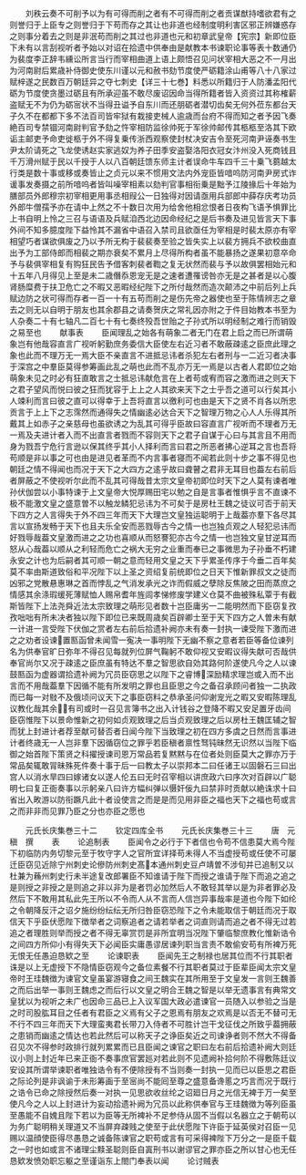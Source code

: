 <!-- { "loadSidebar": true } -->
　　刘秩云奏不可削予以为有可得而削之者有不可得而削之者贡谋猷持嗜欲君有之则誉归于上臣专之则誉归于下苟而存之其让也非道也经制度明利害区邪正辨嫌惑存之则事分着去之则是非泯苟而削之其过也非道也元和初章武皇帝【宪宗】新即位臣下未有以言刮视听者予始以对诏在拾遗中供奉由是献教本书谏职论事等表十数通仍为裴度李正辞韦纁讼所言当行而宰相曲道上语上颇悟召见问状宰相大恶之不一月出为河南尉后累歳补侍御史使东川谨以元和赦书劾节度使严砺籍涂山甫等八十八家过赋梓遂之民数百万朝廷异之夺七刺史【详三十七巻】料悉以所籍归于人防潘孟阳代砺为节度使贪墨过砺且有所承迎虽不敢尽废诏因命当得所籍者皆入资资过其称榷薪盗赋无不为仍为砺宻状不当得丑谥予自东川而还朋砺者潜切齿矣无何外莅东都台天子久不在都都下多不法百司皆牢狱有栽接吏械人逾歳而台府不得而知之者予因飞奏絶百司专禁锢河南尉判官予劾之忤宰相防监徐帅死于军徐帅邮传其柩柩至洛其下欧诟主邮吏予命吏徙柩于外不得复乗传浙西观察使封杖决安吉令至死河南尹诬奏书生尹太阶请死之飞龙使诱赵实家逃奴为养子田季安盗娶洛阳衣冠女汴州没入死商钱且千万滑州赋于民以千授于人以八百朝廷馈东师主计者误命牛车四千三十乗飞蒭越太行类是数十事或移或奏皆止之贞元以来不惯用文法内外宠臣皆喑呜防河南尹房式诈谖事发奏摄之前所喑呜者皆叫噪宰相素以劾判官事相衔乗是黜予江陵掾后十年始为膳部员外郎穆宗初宰相更用事丞相叚公一日独得对因请亟用兵部郎中薛存庆考功员外郎牛僧孺予亦在请中上然之不十数日次用为给舍他相忿恨者日夜构飞语予惧罪比上书自明上怜之三召与语语及兵赋洎西北边因命经纪之是后书奏及进见皆言天下事外间不知多臆度陛下益怜其不漏省中语召入禁司且欲亟任为宰相是时裴太原亦有宰相望巧者谋欲俱废之乃以予所无构于裴裴奏至验之皆失实上以裴方拥兵不欲校曲直出予为工部侍郎而相裴之期亦衰矣不累月上尽得所构者虽不能暴扬之遂果初意卒命予与裴俱宰相复有购狂民告予借客刺裴者鞫之复无状然而裴与予以故俱罢相始元和十五年八月得见上至是未二歳僭忝恩宠无是之速者遭罹谤咎亦无是之甚者是以心腹肾肠糜费于扶卫危亡之不暇又恶暇经纪陛下之所付哉然而造次颠沛之中前后列上兵赋边防之状可得而存者一百一十有五苟而削之是伤先帝之器使也至于陈情辨志之章去之则无以自明于朋友也其余郡县之请奏贺庆之常礼因亦附之于件目始教本书至为人杂奏二十有七轴凡二百七十有七奏终殁吾世贻之子孙式所以明经制之难行而销毁之易至也
　　献事表
　　臣闻理乱之始各有萌象二者无门在君上启之而已所谓萌象岂有他哉容直言广视听躬勤庶务委信大臣使左右近习者不敢蔽疎逺之臣庶此理之象也此而不理万无一焉大臣不亲直言不进抵忌讳者杀犯左右者刑与一二近习者决事于深宫之中羣臣莫得参筹画此乱之萌也此而不乱亦万无一焉是以古者人君即位之始萌象未见之时必有狂直敢言之士抵忌讳献危言在上者苟或宥而容之激而进之则天下之君子望风而悦曰彼之狂而犹容于上上之人其欲来天下之士乎吾之道可以行矣其小人竦利而言曰彼之直可以得幸于上吾将直言以徼利可也由是天下之贤不肖各以所忠贡言于上上下之志霈然而通得失之情幽逺必达合天下之智理万物之心人人乐得其所戴其上如赤子之亲慈母也虽欲诱之为乱其可得乎臣故曰容直言广视听而不理者万无一焉及夫进计者入而不出直言者戮而不容则天下之君子自谋于心曰与其言且不用而身为戮吾宁危行言逊以保其终乎其小人择利而言曰君之所恶者拂心逆耳之言也吾将苟顺是非以事之可也由是进见者革而不内言事者寝而不闻若此则十步之事不得见也朝廷之情不得闻也而况于天下之大四方之逺乎故曰聋瞽之君非无耳目也葢左右前后者屏蔽之不使视听尔此而不乱其可得哉昔太宗文皇帝初即位时天下之人莫有谏者唯孙伏伽尝以小事特谏于上文皇帝大悦厚赐田宅以勉之自是言事者惟惧乎言不直谏不极不能激文皇之盛意曽不以触龙鳞犯忌讳为不可矣于是房杜王魏之徒议可否于前天下四方之人言得失于外不四三年而天下大理岂文皇独运聪明于上哉葢亦羣下各尽其言以宣扬发畅于天下也且夫乐全安而恶戮辱古今之情一也岂独贞观之人轻犯忌讳而好戮辱哉葢文皇激而进之之功也喜顺从而怒謇犯亦古今之情一也岂独文皇甘逆耳而怒从心哉葢以顺从之利轻而危亡之祸大无穷之业重而奉已之事微思为子孙垂不朽建永安之计也为后嗣者其可顺一朝之意而轻用文皇之天下乎累圣传序于今垂二百年矣莫不率由斯道致俗和平况陛下以上圣之资绍复前统即位之日天下惟新罪叔文之徒而凶邪之党散悬惠琳之首而悖乱之气消发承光之诈而假威之孽除反焦陂之田而蒸庶之情感其余涤瑕缓死薄赋恤人赐帛耆年旌闾孝悌修废学建义仓莫不曲被殊私覃于有截斯皆陛下上法尧舜近法太宗致理之萌形见者数十岂臣庸劣一二能明然而下臣窃复孜孜咄咄有所未决者独以陛下即位已来既周歳矣百辟卿士至于天下四方之人曽未有献一计进一言受陛下伏伽之赏者左右前后拾遗补阙亦未有奏一封执一谏受陛下激而进之之劝者设谏置匦函曾未闻雪一寃决一事明陛下无幽不察之意者若臣等备位谏列名为供奉官旷日弥年不得召见每就列位屏气鞠躬不敢仰视又安暇议得失献可否哉供奉官尚尔又况于疎逺之臣庶虽有特达不羣之智思欲自効其路何阶遂使凡今之人以谏鼓匦函为虚器谓拾遗补阙为冗员臣窃思之以陛下之睿博深励精求理岂或入而不出言而不用哉葢羣下因循不能有所发明之罪也且臣思之今之备召承顾问者独一二执政而已每一对敡不及俄顷问议天下之事臣窃料之恭承圣问仰谢宠光之暇又安暇陈理乱议教化哉其余有司或时一召见言簿书之出入计钱谷之登降不暇又安足置牙齿间臣窃惟陛下以景命惟新之初何如贞观致理之后当贞观致理之后以房杜王魏匡辅之智而犹上封进计者荐至献可替否者日闻今陛下当致理之初在四方多虞之日然而言事进计者终歳无一人岂非羣下因循窃位之罪乎若臣稹者禀性驽钝昧然无识然以当陛下临御之始首陛下策贤之科擢授谏司恩万常品若复黙黙与在位者处则臣莫大之罪亦万于常品矣辄敢冐昧殊死件奏十事于后一曰教太子以崇邦本二曰任诸王以固磐石三曰出宫人以消水旱四曰嫁诸女以遂人伦五曰无时召宰相以讲庶政六曰序次对百辟以广聪明七曰复正衙奏事以示躬亲八曰许方幅纠弹以慑奸佞九曰禁非时贡献以絶诛求十曰省出入畋游以防衔蹶凡此十者设使言之而是是而见用非臣之福也天下之福也苟或言之而非非而见罪乃臣之分也亦臣之愿也

　　元氏长庆集巻三十二
　　钦定四库全书
　　元氏长庆集巻三十三
　　唐　元稹　撰
　　表
　　论追制表
　　臣闻令之必行于下者信也令苟不信患莫大焉今陛下初临防内务切黎元至于牧守字人之官所宜详择苟未得人不当虚授苟或任使不可屡迁臣窃见近除宁州刺史论傪防州刺史髙本通州刺史豆卢靖曽不涉旬并已追制又以杜兼为蘓州刺史行未半途复改郎署臣不知谁请于陛下而授之谁请于陛下而追之追之是则授之非授之是则追之非以非为是者罚必加然后人不敢轻其举以是为非者罪必及然后下不敢用其私此先王所以不令而人从不言而人信岂异事哉率是道也今陛下如纶之令朝降反汗之诏夕施纷纷纭纭无所归咎臣窃恐陛下之令未能取信于朝廷而况于取信天下乎臣伏愿陛下徴举者之词察追者之请若举者之词直则请而追之者不得无过若追之者理胜则举而授之者不得无辜赏罚是非所宜明当况陛下肇临黎庶教化惟新诰令之间四方所仰小有得失天下必闻臣实庸愚谬居谏列职当言责不敢偷安苟有所裨万死无恨无任愚迫恳欵之至
　　论谏职表
　　臣闻先王之制禄也居其位而不行其职者诛是以上无虚授下不隐情臣窃观今之备位素餐不行其职者莫过于臣辈臣闻太宗文皇帝时王珪魏徴为谏官文皇虽宴游寝食之间王魏实在其所用至于文皇发一言则王魏善之而后出举一事则王魏虑之而后行以文皇之明合王魏之智是以举无遗事言有典常文皇犹以为视听之未广也因命三品已上入议军国大政必遣谏官一员随入以参验之当是之时司股肱耳目之任者有君臣之义焉有父子之恩焉有朋友之欢焉是以否无不替可无不行不四三年而天下大理蛮夷君长带刀入侍者不可胜计岂干戈征伐之所致乎葢拥蔽之患销而幽逺之情达也若此然后可以称天子之诤臣矣近之司谏诤者则不然大不得备召见次不得参时政排行就列累累而已且臣闻之谏官之职曰左右前后拾遗补阙大则廷议小则上封近年已来正衙不奏事庶官罢廵对若此则不见遗阙补拾何阶不得敷陈廷议安设其所谓举谏职者唯独诰令有不便除授有不当则奏一封执一见而已以臣思之君臣之际论列是非讽谕于未形筹画于至宻尚不能囘至尊之盛意备谗慝之巧言而况于既行之诰令已命之除授然后奏一对执一见思欲收丝纶之诏廻日月之光信无裨于万一矣至使凡今之人以上封进计为妄动拾遗补阙为冗员以此称供奉官与王珪魏徴为等列臣虽至愚能不自媿且陛下若以为臣等无所裨补不足参侍从固不当假以名器立之于朝苟以为务广聪明稍关理道又不当屏弃疎贱之使至于此伏愿陛下许臣于延英侯对召臣一见赐以温顔使臣得尽愚恳之诚备陈谏官之职苟或言有可采得裨陛下万分之一是臣千载之一时也如或言不诸理尘黩圣聪则臣自寘刑书以谢谬官之罪亦臣之所以甘心也无任恳欵发愤効职忘躯之至谨诣东上閤门奉表以闻
　　论讨贼表
